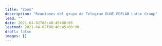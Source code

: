 ```yaml
---
title: "Zoom"
description: "Reuniones del grupo de Telegram DUNE-PDELAB Latin Group"
lead: ""
date: 2021-04-02T08:48:45+00:00
lastmod: 2021-04-02T08:48:45+00:00
draft: false
images: []
---
```


